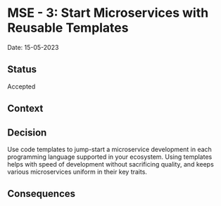 # MSE - 3: Start Microservices with Reusable Templates
Date: 15-05-2023
## Status 
Accepted

## Context

## Decision
Use code templates to jump-start a microservice development in each programming language supported in your ecosystem. Using templates helps with speed of development without sacrificing quality, and keeps various microservices uniform in their key traits.

## Consequences

